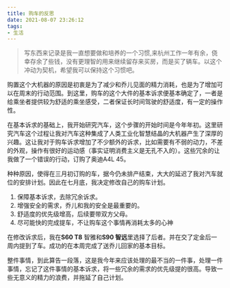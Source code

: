 ```yaml
---
title: 购车的反思
date: 2021-08-07 23:26:12
tags:
- 生活
---
```

> 写东西来记录是我一直想要做和培养的一个习惯,来杭州工作一年有余，侥幸存余了些钱，没有更理智的用来继续留存来买房，而是买了辆车。以这个冲动为契机，希望我可以保持这个习惯吧。


购置这个大机器的原因是初衷是为了减少和乔儿见面的精力消耗，也是为了增加可以在周末的行动范围。到这里，购车的这个大件的基本诉求便基本确定了，一者是给乘坐者提供较为舒适的乘坐感受，二者保证长时间驾驶的舒适度，有一定的操作性。

在基本诉求的基础上，我开始研究汽车，这个步骤的开始时间是今年年初。这里研究汽车这个过程让我对汽车这种集成了人类工业化智慧结晶的大机器产生了深厚的兴趣。这让我对于购车诉求增加了不少额外的诉求，比如需要有不弱的动力，不差的外观，操作有很好的运动感（事实证明消费主义是无孔不入的）。这些冗余的让我做了一个错误的行动，订购了奥迪A4L 45。

种种原因，使得在三月初订购的车，据今仍未排产结束，大大的延迟了我对汽车就位的安排计划。因此在七月底，我决定修改自己的购车计划。
1. 保障基本诉求，去除冗余诉求。
2. 增强安全的需求，乔儿和我的安全是最重要的。
3. 舒适度的优先级增高，后续要带双方父母。
4. 尽可能快的完成提车，不让购车这个事情再消耗太多的心神

在修改诉求后，我在**S60 T8** 智雅和**S90 智远**里选择了后者。并在交了定金后一周内提到了车。成功的在本周完成了送乔儿回家的基本目标。

整件事情，到此算告一段落，这是我今年来应该处理的最不当的一件事，处理一件事情，忘记了这件事情的基本诉求，将一些冗余的需求的优先级提的很高。导致一些无意义的精力的浪费，并拖延了自己计划。